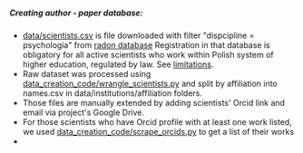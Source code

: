 

##### Creating author - paper database:

* [data/scientists.csv](../data/scientists.csv) is file downloaded with filter "dispcipline = psychologia" from [radon database](https://radon.nauka.gov.pl/dane/nauczyciele-akademiccy-badacze-i-osoby-zaangazowane-w-dzialalnosc-naukowa)
  Registration in that database is obligatory for all active scientists who work within Polish system of higher education, regulated by law. See [limitations](Limitations.md).
* Raw dataset was processed using [data_creation_code/wrangle_scientists.py](../data_creation_code/wrangle_scientists.py) and split by affiliation into names.csv in data/institutions/affiliation folders.
* Those files are manually extended by adding scientists' Orcid link and email via project's Google Drive.
* For those scientists who have Orcid profile with at least one work listed, we used [data_creation_code/scrape_orcids.py](../data_creation_code/scrape_orcids.py) to get a list of their works
*
